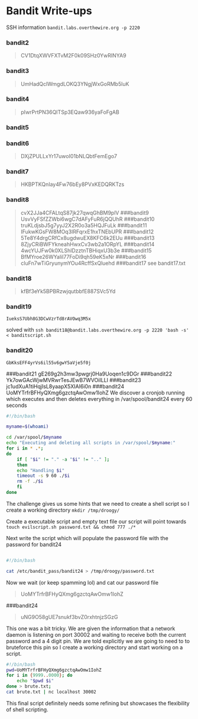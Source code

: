 # Bandit Write-ups

SSH information `bandit.labs.overthewire.org -p 2220`

### bandit2
>CV1DtqXWVFXTvM2F0k09SHz0YwRINYA9
### bandit3
>UmHadQclWmgdLOKQ3YNgjWxGoRMb5luK
### bandit4
>pIwrPrtPN36QITSp3EQaw936yaFoFgAB
### bandit5
### bandit6  
>DXjZPULLxYr17uwoI01bNLQbtFemEgo7
### bandit7
>HKBPTKQnIay4Fw76bEy8PVxKEDQRKTzs
### bandit8
>cvX2JJa4CFALtqS87jk27qwqGhBM9plV
###bandit9
>UsvVyFSfZZWbi6wgC7dAFyFuR6jQQUhR
###bandit10
>truKLdjsbJ5g7yyJ2X2R0o3a5HQJFuLk
###bandit11
>IFukwKGsFW8MOq3IRFqrxE1hxTNEbUPR
###bandit12
>5Te8Y4drgCRfCx8ugdwuEX8KFC6k2EUu
###bandit13
>8ZjyCRiBWFYkneahHwxCv3wb2a1ORpYL
###bandit14
>4wcYUJFw0k0XLShlDzztnTBHiqxU3b3e
###bandit15
>BfMYroe26WYalil77FoDi9qh59eK5xNr
###bandit16
>cluFn7wTiGryunymYOu4RcffSxQluehd
###bandit17
>see bandit17.txt 
### bandit18
>kfBf3eYk5BPBRzwjqutbbfE887SVc5Yd
### bandit19
	IueksS7Ubh8G3DCwVzrTd8rAVOwq3M5x
solved with `ssh bandit18@bandit.labs.overthewire.org -p 2220 'bash -s' < banditscript.sh `
### bandit20
	GbKksEFF4yrVs6il55v6gwY5aVje5f0j
###bandit21
	gE269g2h3mw3pwgrj0Ha9Uoqen1c9DGr
###bandit22
	Yk7owGAcWjwMVRwrTesJEwB7WVOiILLI
###bandit23
	jc1udXuA1tiHqjIsL8yaapX5XIAI6i0n
###bandit24
	UoMYTrfrBFHyQXmg6gzctqAwOmw1IohZ 
We discover a cronjob running which executes and then deletes everything in /var/spool/bandit24 every 60 seconds
```bash
#!/bin/bash

myname=$(whoami)

cd /var/spool/$myname
echo "Executing and deleting all scripts in /var/spool/$myname:"
for i in * .*;
do
    if [ "$i" != "." -a "$i" != ".." ];
    then
	echo "Handling $i"
	timeout -s 9 60 ./$i
	rm -f ./$i
    fi
done
```
The challenge gives us some hints that we need to create a shell script so I create a working directory `mkdir /tmp/droogy/`

Create a executable script and empty text file our script will point towards
` touch evilscript.sh password.txt && chmod 777 ./*`

Next write the script which will populate the password file with the password for bandit24
```bash

#!/bin/bash

cat /etc/bandit_pass/bandit24 > /tmp/droogy/password.txt

```
Now we wait (or keep spamming lol) and cat our password file
	
>UoMYTrfrBFHyQXmg6gzctqAwOmw1IohZ 

###bandit24
>uNG9O58gUE7snukf3bvZ0rxhtnjzSGzG

This one was a bit tricky. 
We are given the information that a network daemon is listening on port 30002
and waiting to receive both the current password and a 4 digit pin. 
We are told explicitly we are going to need to to bruteforce this pin 
so I create a working directory and start working on a script.
```bash
#!/bin/bash
pwd=UoMYTrfrBFHyQXmg6gzctqAwOmw1IohZ
for i in {9999..0000}; do
	echo "$pwd $i"
done > brute.txt;
cat brute.txt | nc localhost 30002
```
This final script definitely needs some refining but showcases the flexibility of shell scripting.





 